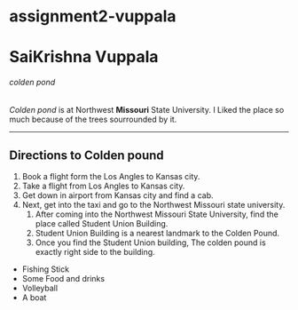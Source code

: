 # assignment2-vuppala
# SaiKrishna Vuppala
###### colden pond

*Colden pond* is at Northwest **Missouri** State University. I Liked the place so much because of the trees sourrounded by it. 

----

## Directions to Colden pound
1. Book a flight form the Los Angles to Kansas city.
2. Take a flight from Los Angles to Kansas city.
3. Get down in airport from Kansas city and find a cab.
4. Next, get into the taxi and go to the Northwest Missouri state university.
    1. After coming into the Northwest Missouri State University, find the place called Student Union Building.
    2. Student Union Building is a nearest landmark to the Colden Pound.
    3. Once you find the Student Union building, The colden pound is exactly right side to the building.

* Fishing Stick
* Some Food and drinks
* Volleyball
* A boat

 


